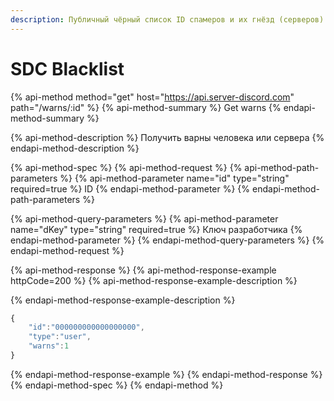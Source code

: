 ```yaml
---
description: Публичный чёрный список ID спамеров и их гнёзд (серверов).
---
```


# SDC Blacklist

{% api-method method="get" host="https://api.server-discord.com" path="/warns/:id" %}
{% api-method-summary %}
Get warns
{% endapi-method-summary %}

{% api-method-description %}
Получить варны человека или сервера
{% endapi-method-description %}

{% api-method-spec %}
{% api-method-request %}
{% api-method-path-parameters %}
{% api-method-parameter name="id" type="string" required=true %}
ID
{% endapi-method-parameter %}
{% endapi-method-path-parameters %}

{% api-method-query-parameters %}
{% api-method-parameter name="dKey" type="string" required=true %}
Ключ разработчика
{% endapi-method-parameter %}
{% endapi-method-query-parameters %}
{% endapi-method-request %}

{% api-method-response %}
{% api-method-response-example httpCode=200 %}
{% api-method-response-example-description %}

{% endapi-method-response-example-description %}

```javascript
{
    "id":"000000000000000000",
    "type":"user",
    "warns":1
}
```
{% endapi-method-response-example %}
{% endapi-method-response %}
{% endapi-method-spec %}
{% endapi-method %}



